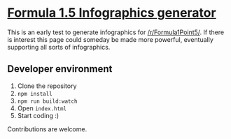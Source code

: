 # [Formula 1.5 Infographics generator](https://mkalam-alami.github.io/formula1point5/)

This is an early test to generate infographics for [/r/Formula1Point5/](https://www.reddit.com/r/Formula1Point5/).
If there is interest this page could someday be made more powerful, eventually supporting all sorts of infographics.

## Developer environment

1. Clone the repository
2. `npm install`
3. `npm run build:watch`
4. Open `index.html`
5. Start coding :)

Contributions are welcome.
